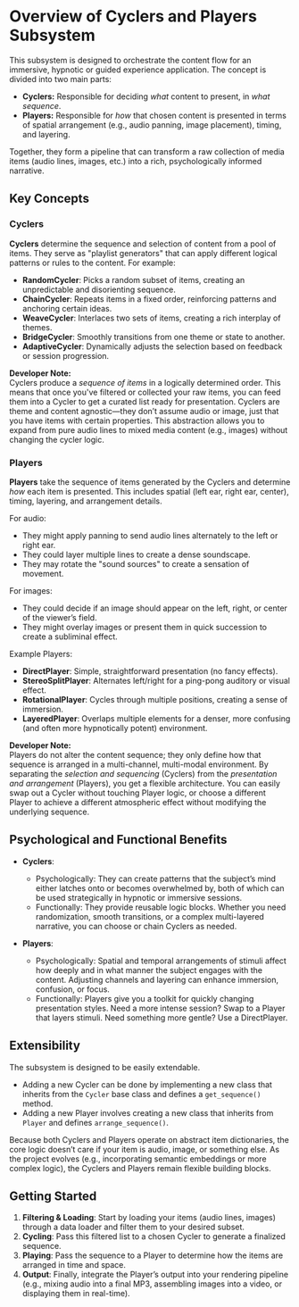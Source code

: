 # Overview of Cyclers and Players Subsystem

This subsystem is designed to orchestrate the content flow for an immersive, hypnotic or guided experience application. The concept is divided into two main parts:

- **Cyclers:** Responsible for deciding *what* content to present, in *what sequence*.
- **Players:** Responsible for *how* that chosen content is presented in terms of spatial arrangement (e.g., audio panning, image placement), timing, and layering.

Together, they form a pipeline that can transform a raw collection of media items (audio lines, images, etc.) into a rich, psychologically informed narrative.

## Key Concepts

### Cyclers
**Cyclers** determine the sequence and selection of content from a pool of items. They serve as "playlist generators" that can apply different logical patterns or rules to the content. For example:

- **RandomCycler**: Picks a random subset of items, creating an unpredictable and disorienting sequence.
- **ChainCycler**: Repeats items in a fixed order, reinforcing patterns and anchoring certain ideas.
- **WeaveCycler**: Interlaces two sets of items, creating a rich interplay of themes.
- **BridgeCycler**: Smoothly transitions from one theme or state to another.
- **AdaptiveCycler**: Dynamically adjusts the selection based on feedback or session progression.

**Developer Note:**  
Cyclers produce a *sequence of items* in a logically determined order. This means that once you've filtered or collected your raw items, you can feed them into a Cycler to get a curated list ready for presentation. Cyclers are theme and content agnostic—they don’t assume audio or image, just that you have items with certain properties. This abstraction allows you to expand from pure audio lines to mixed media content (e.g., images) without changing the cycler logic.

### Players
**Players** take the sequence of items generated by the Cyclers and determine *how* each item is presented. This includes spatial (left ear, right ear, center), timing, layering, and arrangement details.

For audio:
- They might apply panning to send audio lines alternately to the left or right ear.
- They could layer multiple lines to create a dense soundscape.
- They may rotate the "sound sources" to create a sensation of movement.

For images:
- They could decide if an image should appear on the left, right, or center of the viewer’s field.
- They might overlay images or present them in quick succession to create a subliminal effect.

Example Players:
- **DirectPlayer**: Simple, straightforward presentation (no fancy effects).
- **StereoSplitPlayer**: Alternates left/right for a ping-pong auditory or visual effect.
- **RotationalPlayer**: Cycles through multiple positions, creating a sense of immersion.
- **LayeredPlayer**: Overlaps multiple elements for a denser, more confusing (and often more hypnotically potent) environment.

**Developer Note:**  
Players do not alter the content sequence; they only define how that sequence is arranged in a multi-channel, multi-modal environment. By separating the *selection and sequencing* (Cyclers) from the *presentation and arrangement* (Players), you get a flexible architecture. You can easily swap out a Cycler without touching Player logic, or choose a different Player to achieve a different atmospheric effect without modifying the underlying sequence.

## Psychological and Functional Benefits

- **Cyclers**:  
  - Psychologically: They can create patterns that the subject’s mind either latches onto or becomes overwhelmed by, both of which can be used strategically in hypnotic or immersive sessions.
  - Functionally: They provide reusable logic blocks. Whether you need randomization, smooth transitions, or a complex multi-layered narrative, you can choose or chain Cyclers as needed.

- **Players**:  
  - Psychologically: Spatial and temporal arrangements of stimuli affect how deeply and in what manner the subject engages with the content. Adjusting channels and layering can enhance immersion, confusion, or focus.
  - Functionally: Players give you a toolkit for quickly changing presentation styles. Need a more intense session? Swap to a Player that layers stimuli. Need something more gentle? Use a DirectPlayer.

## Extensibility

The subsystem is designed to be easily extendable.  
- Adding a new Cycler can be done by implementing a new class that inherits from the `Cycler` base class and defines a `get_sequence()` method.
- Adding a new Player involves creating a new class that inherits from `Player` and defines `arrange_sequence()`.

Because both Cyclers and Players operate on abstract item dictionaries, the core logic doesn’t care if your item is audio, image, or something else. As the project evolves (e.g., incorporating semantic embeddings or more complex logic), the Cyclers and Players remain flexible building blocks.

## Getting Started

1. **Filtering & Loading**: Start by loading your items (audio lines, images) through a data loader and filter them to your desired subset.
2. **Cycling**: Pass this filtered list to a chosen Cycler to generate a finalized sequence.
3. **Playing**: Pass the sequence to a Player to determine how the items are arranged in time and space.
4. **Output**: Finally, integrate the Player’s output into your rendering pipeline (e.g., mixing audio into a final MP3, assembling images into a video, or displaying them in real-time).
